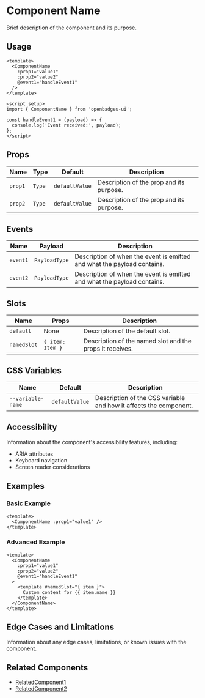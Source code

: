 # Component Name

Brief description of the component and its purpose.

## Usage

```vue
<template>
  <ComponentName 
    :prop1="value1"
    :prop2="value2"
    @event1="handleEvent1"
  />
</template>

<script setup>
import { ComponentName } from 'openbadges-ui';

const handleEvent1 = (payload) => {
  console.log('Event received:', payload);
};
</script>
```

## Props

| Name | Type | Default | Description |
|------|------|---------|-------------|
| `prop1` | `Type` | `defaultValue` | Description of the prop and its purpose. |
| `prop2` | `Type` | `defaultValue` | Description of the prop and its purpose. |

## Events

| Name | Payload | Description |
|------|---------|-------------|
| `event1` | `PayloadType` | Description of when the event is emitted and what the payload contains. |
| `event2` | `PayloadType` | Description of when the event is emitted and what the payload contains. |

## Slots

| Name | Props | Description |
|------|-------|-------------|
| `default` | None | Description of the default slot. |
| `namedSlot` | `{ item: Item }` | Description of the named slot and the props it receives. |

## CSS Variables

| Name | Default | Description |
|------|---------|-------------|
| `--variable-name` | `defaultValue` | Description of the CSS variable and how it affects the component. |

## Accessibility

Information about the component's accessibility features, including:
- ARIA attributes
- Keyboard navigation
- Screen reader considerations

## Examples

### Basic Example

```vue
<template>
  <ComponentName :prop1="value1" />
</template>
```

### Advanced Example

```vue
<template>
  <ComponentName 
    :prop1="value1"
    :prop2="value2"
    @event1="handleEvent1"
  >
    <template #namedSlot="{ item }">
      Custom content for {{ item.name }}
    </template>
  </ComponentName>
</template>
```

## Edge Cases and Limitations

Information about any edge cases, limitations, or known issues with the component.

## Related Components

- [RelatedComponent1](./RelatedComponent1.md)
- [RelatedComponent2](./RelatedComponent2.md)
